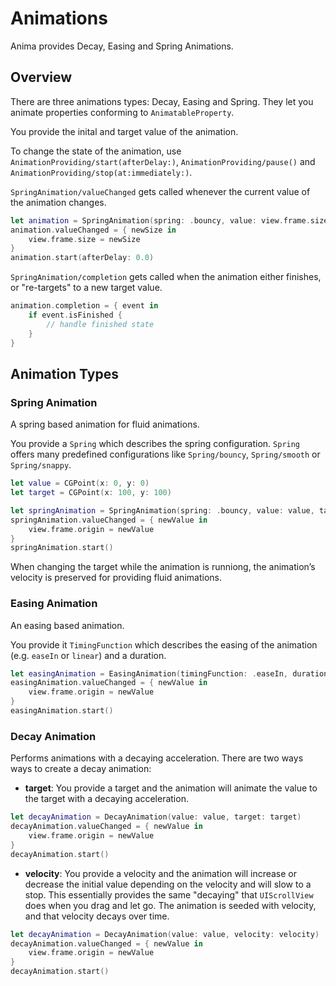 # Animations

Anima provides Decay, Easing and Spring Animations.

## Overview

There are three animations types: Decay, Easing and Spring. They let you animate properties conforming to ``AnimatableProperty``.

You provide the inital and target value of the animation. 

To change the state of the animation, use      ``AnimationProviding/start(afterDelay:)``, ``AnimationProviding/pause()`` and ``AnimationProviding/stop(at:immediately:)``.

``SpringAnimation/valueChanged`` gets called whenever the current value of the animation changes.

```swift
let animation = SpringAnimation(spring: .bouncy, value: view.frame.size, target: CGSize(width: 500, height: 500))
animation.valueChanged = { newSize in 
    view.frame.size = newSize
}
animation.start(afterDelay: 0.0)
```

``SpringAnimation/completion`` gets called when the animation either finishes, or "re-targets" to a new target value.

```swift
animation.completion = { event in 
    if event.isFinished {
        // handle finished state
    }
}
```

## Animation Types

### Spring Animation

A spring based animation for fluid animations.

You provide a ``Spring`` which describes the spring configuration. `Spring` offers many predefined configurations like ``Spring/bouncy``, ``Spring/smooth`` or ``Spring/snappy``.

```swift
let value = CGPoint(x: 0, y: 0)
let target = CGPoint(x: 100, y: 100)

let springAnimation = SpringAnimation(spring: .bouncy, value: value, target: target)
springAnimation.valueChanged = { newValue in
    view.frame.origin = newValue
}
springAnimation.start()
```

When changing the target while the animation is runniong, the animation’s velocity is preserved for providing fluid animations.

### Easing Animation

An easing based animation.

You provide it ``TimingFunction`` which describes the easing of the animation (e.g. `easeIn` or `linear`) and a duration.

```swift
let easingAnimation = EasingAnimation(timingFunction: .easeIn, duration: 2.0, value: value, target: target)
easingAnimation.valueChanged = { newValue in
    view.frame.origin = newValue
}
easingAnimation.start()
```

### Decay Animation

Performs animations with a decaying acceleration. There are two ways ways to create a decay animation:

- **target**: You provide a target and the animation will animate the value to the target with a decaying acceleration.

```swift
let decayAnimation = DecayAnimation(value: value, target: target)
decayAnimation.valueChanged = { newValue in
    view.frame.origin = newValue
}
decayAnimation.start()
```

- **velocity**: You provide a velocity and the animation will increase or decrease the initial value depending on the velocity and will slow to a stop. This essentially provides the same "decaying" that `UIScrollView` does when you drag and let go. The animation is seeded with velocity, and that velocity decays over time.

```swift
let decayAnimation = DecayAnimation(value: value, velocity: velocity)
decayAnimation.valueChanged = { newValue in
    view.frame.origin = newValue
}
decayAnimation.start()
```
